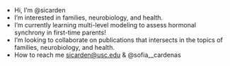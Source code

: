 - Hi, I’m @sicarden
- I’m interested in families, neurobiology, and health.
- I’m currently learning multi-level modeling to assess hormonal synchrony in first-time parents!
- I’m looking to collaborate on publications that intersects in the topics of families, neurobiology, and health.
- How to reach me sicarden@usc.edu & @sofia__cardenas

<!---
sicarden/sicarden is a ✨ special ✨ repository because its `README.md` (this file) appears on your GitHub profile.
You can click the Preview link to take a look at your changes.
--->
